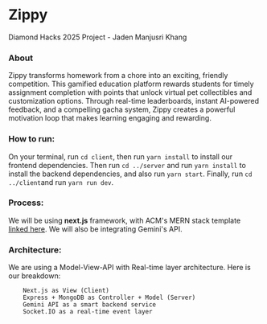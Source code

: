 # Zippy
Diamond Hacks 2025 Project - Jaden Manjusri Khang

### About
Zippy transforms homework from a chore into an exciting, friendly competition. This gamified education platform rewards students for timely assignment completion with points that unlock virtual pet collectibles and customization options. Through real-time leaderboards, instant AI-powered feedback, and a compelling gacha system, Zippy creates a powerful motivation loop that makes learning engaging and rewarding.

### How to run:
On your terminal, run `cd client`, then run `yarn install` to install our frontend dependencies. Then run `cd ../server` and run `yarn install` to install the backend dependencies, and also run `yarn start`. Finally, run `cd ../client`and run `yarn run dev`.

### Process:
We will be using **next.js** framework, with ACM's MERN stack template [linked here](https://github.com/acmucsd-diamondhacks/mern-template). We will also be integrating Gemini's API.

### Architecture:
We are using a Model-View-API with Real-time layer architecture. Here is our breakdown:
```
	Next.js as View (Client)
	Express + MongoDB as Controller + Model (Server)
	Gemini API as a smart backend service
	Socket.IO as a real-time event layer
```

